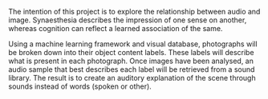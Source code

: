 The intention of this project is to explore the relationship between audio and image. Synaesthesia describes the impression of one sense on another, whereas cognition can reflect a learned association of the same.  

Using a machine learning framework and visual database, photographs will be broken down into their object content labels. These labels will describe what is present in each photograph. Once images have been analysed, an audio sample that best describes each label will be retrieved from a sound library. The result is to create an auditory explanation of the scene through sounds instead of words (spoken or other).
